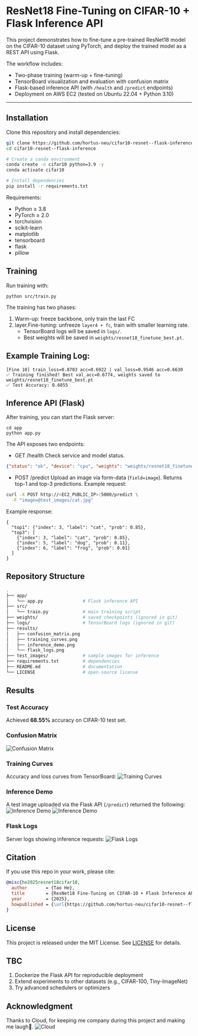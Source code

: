# ResNet18 Fine-Tuning on CIFAR-10 + Flask Inference API

This project demonstrates how to fine-tune a pre-trained ResNet18 model on the CIFAR-10 dataset using PyTorch, and deploy the trained model as a REST API using Flask.  

The workflow includes:
- Two-phase training (warm-up + fine-tuning)  
- TensorBoard visualization and evaluation with confusion matrix  
- Flask-based inference API (with `/health` and `/predict` endpoints)  
- Deployment on AWS EC2 (tested on Ubuntu 22.04 + Python 3.10)

---

## Installation

Clone this repository and install dependencies:

```bash
git clone https://github.com/hortus-neu/cifar10-resnet--flask-inference.git
cd cifar10-resnet--flask-inference

# Create a conda environment
conda create -n cifar10 python=3.9 -y
conda activate cifar10

# Install dependencies
pip install -r requirements.txt
```

Requirements:
- Python ≥ 3.8
- PyTorch ≥ 2.0
- torchvision
- scikit-learn
- matplotlib
- tensorboard
- flask
- pillow

## Training
Run training with:
```
python src/train.py
```
The training has two phases:
  1. Warm-up: freeze backbone, only train the last FC
  2. layer.Fine-tuning: unfreeze `layer4 + fc`, train with smaller learning rate.
      - TensorBoard logs will be saved in `logs/`.
      - Best weights will be saved in `weights/resnet18_finetune_best.pt`.

## Example Training Log:
```
[Fine 10] train_loss=0.8703 acc=0.6922 | val_loss=0.9546 acc=0.6630
✅ Training finished! Best val_acc=0.6774, weights saved to weights/resnet18_finetune_best.pt
✅ Test Accuracy: 0.6855
```

## Inference API (Flask)
After training, you can start the Flask server:
```
cd app
python app.py
```
The API exposes two endpoints:
- GET /health
Check service and model status.
```json
{"status": "ok", "device": "cpu", "weights": "weights/resnet18_finetune_best.pt"}
```
- POST /predict
Upload an image via form-data (`field=image`). Returns top-1 and top-3 predictions.
Example request:
```bash
curl -X POST http://<EC2_PUBLIC_IP>:5000/predict \
  -F "image=@test_images/cat.jpg"
```
Example response:
```
{
  "top1": {"index": 3, "label": "cat", "prob": 0.85},
  "top3": [
    {"index": 3, "label": "cat", "prob": 0.85},
    {"index": 5, "label": "dog", "prob": 0.11},
    {"index": 6, "label": "frog", "prob": 0.01}
  ]
}
```
## Repository Structure
```bash
.
├── app/
│   └── app.py               # Flask inference API
├── src/
│   └── train.py             # main training script
├── weights/                 # saved checkpoints (ignored in git)
├── logs/                    # TensorBoard logs (ignored in git)
├── results/                 
│   ├── confusion_matrix.png
│   ├── training_curves.png
│   ├── inference_demo.png
│   └── flask_logs.png
├── test_images/             # sample images for inference
├── requirements.txt         # dependencies
├── README.md                # documentation
└── LICENSE                  # open-source license
```

## Results

### Test Accuracy
Achieved **68.55%** accuracy on CIFAR-10 test set.

### Confusion Matrix
![Confusion Matrix](results/confusion_matrix.png)

### Training Curves
Accuracy and loss curves from TensorBoard:
![Training Curves](results/training_curves.png)

### Inference Demo
A test image uploaded via the Flask API (`/predict`) returned the following:
![Inference Demo](results/inference_demo.png)
![Inference Demo](results/inference_demo_result.png)

### Flask Logs
Server logs showing inference requests:
![Flask Logs](results/flask_logs.png)


## Citation
If you use this repo in your work, please cite:

```bibtex
@misc{he2025resnet18cifar10,
  author       = {Tao He},
  title        = {ResNet18 Fine-Tuning on CIFAR-10 + Flask Inference API},
  year         = {2025},
  howpublished = {\url{https://github.com/hortus-neu/cifar10-resnet--flask-inference}},
}
```

## License
This project is released under the MIT License.
See [LICENSE](LICENSE) for details.

## TBC
1. Dockerize the Flask API for reproducible deployment
2. Extend experiments to other datasets (e.g., CIFAR-100, Tiny-ImageNet)
3. Try advanced schedulers or optimizers

## Acknowledgment
Thanks to Cloud, for keeping me company during this project and making me laugh🐾.
![Cloud](test_images/cloud.jpeg)